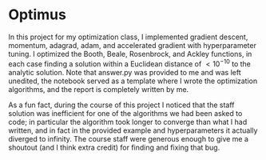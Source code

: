 # Optimus

In this project for my optimization class, I implemented gradient descent, momentum, adagrad, adam, and accelerated gradient with hyperparameter tuning. I optimized the Booth, Beale, Rosenbrock, and Ackley functions, in each case finding a solution within a Euclidean distance of $<10^{-10}$ to the analytic solution. Note that answer.py was provided to me and was left unedited, the notebook served as a template where I wrote the optimization algorithms, and the report is completely written by me.

As a fun fact, during the course of this project I noticed that the staff solution was inefficient for one of the algorithms we had been asked to code; in particular the algorithm took longer to converge than what I had written, and in fact in the provided example and hyperparameters it actually diverged to infinity. The course staff were generous enough to give me a shoutout (and I think extra credit) for finding and fixing that bug.

